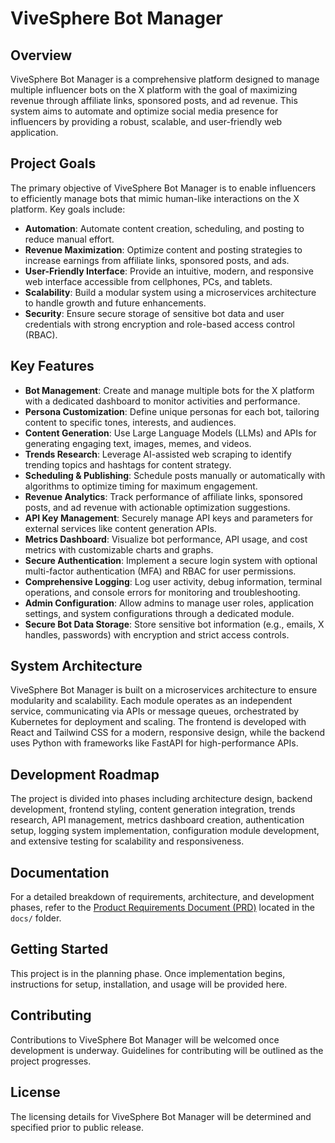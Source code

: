# ViveSphere Bot Manager

## Overview
ViveSphere Bot Manager is a comprehensive platform designed to manage multiple influencer bots on the X platform with the goal of maximizing revenue through affiliate links, sponsored posts, and ad revenue. This system aims to automate and optimize social media presence for influencers by providing a robust, scalable, and user-friendly web application.

## Project Goals
The primary objective of ViveSphere Bot Manager is to enable influencers to efficiently manage bots that mimic human-like interactions on the X platform. Key goals include:
- **Automation**: Automate content creation, scheduling, and posting to reduce manual effort.
- **Revenue Maximization**: Optimize content and posting strategies to increase earnings from affiliate links, sponsored posts, and ads.
- **User-Friendly Interface**: Provide an intuitive, modern, and responsive web interface accessible from cellphones, PCs, and tablets.
- **Scalability**: Build a modular system using a microservices architecture to handle growth and future enhancements.
- **Security**: Ensure secure storage of sensitive bot data and user credentials with strong encryption and role-based access control (RBAC).

## Key Features
- **Bot Management**: Create and manage multiple bots for the X platform with a dedicated dashboard to monitor activities and performance.
- **Persona Customization**: Define unique personas for each bot, tailoring content to specific tones, interests, and audiences.
- **Content Generation**: Use Large Language Models (LLMs) and APIs for generating engaging text, images, memes, and videos.
- **Trends Research**: Leverage AI-assisted web scraping to identify trending topics and hashtags for content strategy.
- **Scheduling & Publishing**: Schedule posts manually or automatically with algorithms to optimize timing for maximum engagement.
- **Revenue Analytics**: Track performance of affiliate links, sponsored posts, and ad revenue with actionable optimization suggestions.
- **API Key Management**: Securely manage API keys and parameters for external services like content generation APIs.
- **Metrics Dashboard**: Visualize bot performance, API usage, and cost metrics with customizable charts and graphs.
- **Secure Authentication**: Implement a secure login system with optional multi-factor authentication (MFA) and RBAC for user permissions.
- **Comprehensive Logging**: Log user activity, debug information, terminal operations, and console errors for monitoring and troubleshooting.
- **Admin Configuration**: Allow admins to manage user roles, application settings, and system configurations through a dedicated module.
- **Secure Bot Data Storage**: Store sensitive bot information (e.g., emails, X handles, passwords) with encryption and strict access controls.

## System Architecture
ViveSphere Bot Manager is built on a microservices architecture to ensure modularity and scalability. Each module operates as an independent service, communicating via APIs or message queues, orchestrated by Kubernetes for deployment and scaling. The frontend is developed with React and Tailwind CSS for a modern, responsive design, while the backend uses Python with frameworks like FastAPI for high-performance APIs.

## Development Roadmap
The project is divided into phases including architecture design, backend development, frontend styling, content generation integration, trends research, API management, metrics dashboard creation, authentication setup, logging system implementation, configuration module development, and extensive testing for scalability and responsiveness.

## Documentation
For a detailed breakdown of requirements, architecture, and development phases, refer to the [Product Requirements Document (PRD)](docs/vivesphere.md) located in the `docs/` folder.

## Getting Started
This project is in the planning phase. Once implementation begins, instructions for setup, installation, and usage will be provided here.

## Contributing
Contributions to ViveSphere Bot Manager will be welcomed once development is underway. Guidelines for contributing will be outlined as the project progresses.

## License
The licensing details for ViveSphere Bot Manager will be determined and specified prior to public release.
